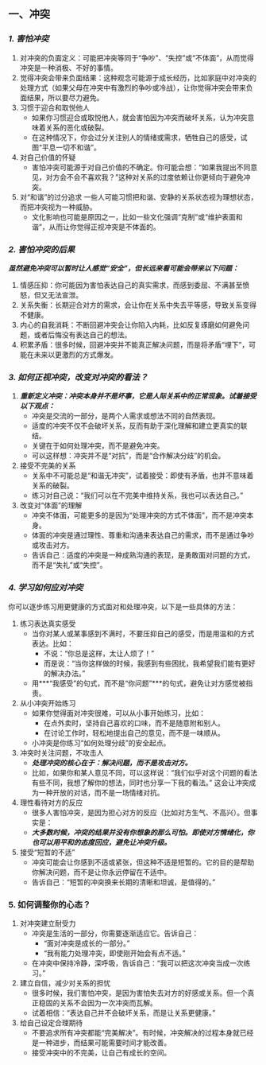 
## 一、冲突

### ***1. 害怕冲突***

1. 对冲突的负面定义：可能把冲突等同于“争吵”、“失控”或“不体面”，从而觉得冲突是一种消极、不好的事情。
2. 觉得冲突会带来负面结果：这种观念可能源于成长经历，比如家庭中对冲突的处理方式（如果父母在冲突中有激烈的争吵或冷战），让你觉得冲突会带来负面结果，所以要尽力避免。
2. 习惯于迎合和取悦他人
    - 如果你习惯迎合或取悦他人，就会害怕因为冲突而破坏关系，认为冲突意味着关系的恶化或破裂。
    - 在这种情况下，你会过分关注别人的情绪或需求，牺牲自己的感受，试图“平息一切不和谐”。
3. 对自己价值的怀疑
    - 害怕冲突可能源于对自己价值的不确定。你可能会想：“如果我提出不同意见，对方会不会不喜欢我？”这种对关系的过度依赖让你更倾向于避免冲突。
4. 对“和谐”的过分追求
    一些人可能习惯把和谐、安静的关系状态视为理想状态，而把冲突视为一种威胁。
    - 文化影响也可能是原因之一，比如一些文化强调“克制”或“维护表面和谐”，从而让你觉得正视冲突是不体面的。

### ***2. 害怕冲突的后果***
***虽然避免冲突可以暂时让人感觉“安全”，但长远来看可能会带来以下问题：***
1.  情感压抑：你可能因为害怕表达自己的真实需求，而感到委屈、不满甚至愤怒，但又无法宣泄。
2. 关系失衡：长期迎合对方的需求，会让你在关系中失去平等感，导致关系变得不健康。
3. 内心的自我消耗：不断回避冲突会让你陷入内耗，比如反复琢磨如何避免问题，或者后悔没有表达自己的想法。
4. 积累矛盾：很多时候，回避冲突并不能真正解决问题，而是将矛盾“埋下”，可能在未来以更激烈的方式爆发。

### ***3. 如何正视冲突，改变对冲突的看法？***
1. ***重新定义冲突：冲突本身并不是坏事，它是人际关系中的正常现象。试着接受以下观点：***
    - 冲突是交流的一部分，是两个人需求或想法不同的自然表现。
    - 适度的冲突不仅不会破坏关系，反而有助于深化理解和建立更真实的联结。
    - 关键在于如何处理冲突，而不是避免冲突。
    - 可以这样想：冲突并不是“对抗”，而是“合作解决分歧”的机会。
2. 接受不完美的关系
    - 关系中不可能总是“和谐无冲突”，试着接受：即使有矛盾，也并不意味着关系的破裂。
    - 练习对自己说：“我们可以在不完美中维持关系，我也可以表达自己。”
3. 改变对“体面”的理解
    - 冲突不体面，可能更多的是因为“处理冲突的方式不体面”，而不是冲突本身。
    - 体面的冲突是通过理性、尊重和沟通来表达自己的需求，而不是通过争吵或攻击对方。
    - 告诉自己：适度的冲突是一种成熟沟通的表现，是勇敢面对问题的方式，而不是“失礼”或“失控”。
  
### ***4. 学习如何应对冲突***
你可以逐步练习用更健康的方式面对和处理冲突，以下是一些具体的方法：

1. 练习表达真实感受
    - 当你对某人或某事感到不满时，不要压抑自己的感受，而是用温和的方式表达。比如：
        - 不说：“你总是这样，太让人烦了！”
        - 而是说：“当你这样做的时候，我感到有些困扰，我希望我们能有更好的解决办法。”
    - 用***“我感受”的句式，而不是“你问题”***的句式，避免让对方感觉被指责。
2. 从小冲突开始练习
    - 如果你觉得面对冲突很难，可以从小事开始练习，比如：
        - 在点外卖时，坚持自己喜欢的口味，而不是随意附和别人。
        - 在讨论工作时，轻松地提出自己的意见，而不是一味顺从。
    - 小冲突是你练习“如何处理分歧”的安全起点。
3. 冲突时关注问题，不攻击人
    - ***处理冲突的核心在于：解决问题，而不是攻击对方。***
    - 比如，如果你和某人意见不同，可以这样说：“我们似乎对这个问题的看法有些不同，我想了解你的想法，同时也分享一下我的看法。”
        这会让冲突成为一种开放的对话，而不是一场情绪对抗。
4. 理性看待对方的反应
    - 很多人害怕冲突，是因为担心对方的反应（比如对方生气、不高兴）。但事实是：
    - ***大多数时候，冲突的结果并没有你想象的那么可怕。即使对方情绪化，你也可以用平和的态度回应，避免让冲突升级。***
5. 接受“短暂的不适”
    - 冲突可能会让你感到不适或紧张，但这种不适是短暂的。它的目的是帮助你解决问题，而不是让你永远停留在不适中。
    - 告诉自己：“短暂的冲突换来长期的清晰和坦诚，是值得的。”

### 5. 如何调整你的心态？
1. 对冲突建立耐受力
    - 冲突是生活的一部分，你需要逐渐适应它。告诉自己：
        - “面对冲突是成长的一部分。”
        - “我有能力处理冲突，即使刚开始会有点不适。”
    - 在冲突中保持冷静，深呼吸，告诉自己：“我可以把这次冲突当成一次练习。”
2. 建立自信，减少对关系的担忧
    - 很多时候，我们害怕冲突，是因为害怕失去对方的好感或关系。但一个真正稳固的关系不会因为一次冲突而瓦解。
    - 试着相信：“表达自己并不会破坏关系，而是让关系更健康。”
3. 给自己设定合理期待
    - 不要追求所有冲突都能“完美解决”。有时候，冲突解决的过程本身就已经是一种进步，而结果可能需要时间才能改善。
    - 接受冲突中的不完美，让自己有成长的空间。
